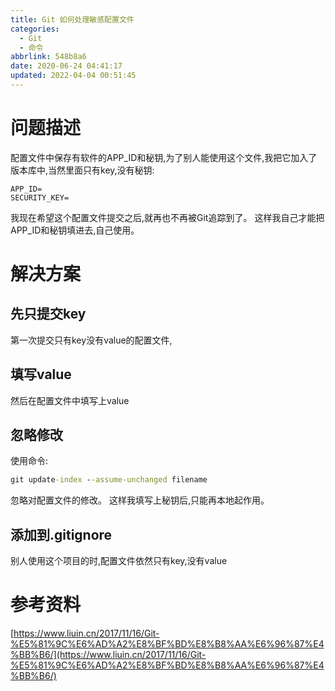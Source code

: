 ```yaml
---
title: Git 如何处理敏感配置文件
categories: 
  - Git
  - 命令
abbrlink: 548b8a6
date: 2020-06-24 04:41:17
updated: 2022-04-04 00:51:45
---
```

# 问题描述
配置文件中保存有软件的APP_ID和秘钥,为了别人能使用这个文件,我把它加入了版本库中,当然里面只有key,没有秘钥:
```
APP_ID=
SECURITY_KEY=
```
我现在希望这个配置文件提交之后,就再也不再被Git追踪到了。
这样我自己才能把APP_ID和秘钥填进去,自己使用。

# 解决方案
## 先只提交key
第一次提交只有key没有value的配置文件,
## 填写value
然后在配置文件中填写上value
## 忽略修改
使用命令:
```cmd
git update-index --assume-unchanged filename
```
忽略对配置文件的修改。
这样我填写上秘钥后,只能再本地起作用。
## 添加到.gitignore
别人使用这个项目的时,配置文件依然只有key,没有value
# 参考资料
[https://www.liuin.cn/2017/11/16/Git-%E5%81%9C%E6%AD%A2%E8%BF%BD%E8%B8%AA%E6%96%87%E4%BB%B6/](https://www.liuin.cn/2017/11/16/Git-%E5%81%9C%E6%AD%A2%E8%BF%BD%E8%B8%AA%E6%96%87%E4%BB%B6/)
